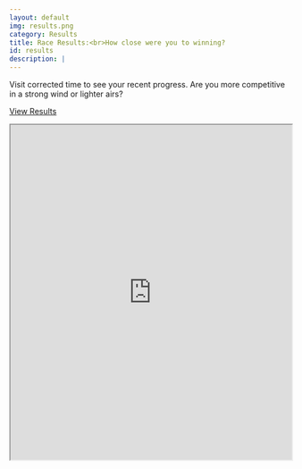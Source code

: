 ```yaml
---
layout: default
img: results.png
category: Results
title: Race Results:<br>How close were you to winning?
id: results
description: |
---
```

  <p>Visit corrected time to see your recent progress. Are you more competitive in a strong wind or lighter airs?</p>
  <p><a class="btn btn-primary btn-lg pull-right" href="http://correctedtime.com/clubs/sheffield-viking-sc/dashboard">View Results</a></p>
  <div class="correctedtime-wrapper"><iframe src="https://correctedtime.com/events/latest?embed=www.sheffieldviking.org.uk" width="100%" height="600px"></iframe></div>
